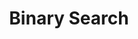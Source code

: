 ---
layout: tag
permalink: /tags/binarysearch/
taxonomy: binary_search
title: "Binary Search"

author_profile: true
sidebar:
  nav: "docs"
---
